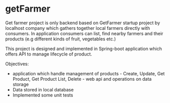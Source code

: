 # getFarmer
Get farmer project is only backend based on GetFarmer startup project by localhost company which gathers together local farmers directly with consumers. 
In application consumers can list, find nearby farmers and their products (e.g different kinds of fruit, vegetables etc.)

This project is designed and implemented in Spring-boot application which offers API to manage lifecycle of product.

Objectives:
- application which handle management of products - Create, Update, Get Product, Get Product List, Delete - web api and operations on data storage
- Data stored in local database 
- Implemented some unit tests

